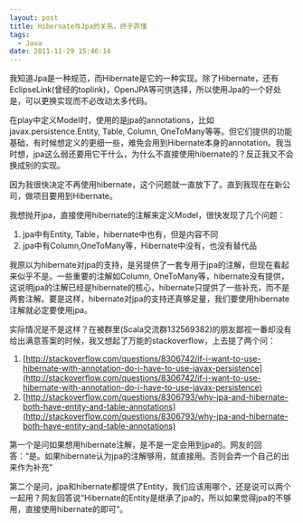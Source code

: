 ```yaml
---
layout: post
title: Hibernate与Jpa的关系，终于弄懂
tags:
  - Java
date: 2011-11-29 15:46:14
---
```


我知道Jpa是一种规范，而Hibernate是它的一种实现。除了Hibernate，还有EclipseLink(曾经的toplink)，OpenJPA等可供选择，所以使用Jpa的一个好处是，可以更换实现而不必改动太多代码。

在play中定义Model时，使用的是jpa的annotations，比如javax.persistence.Entity, Table, Column, OneToMany等等。但它们提供的功能基础，有时候想定义的更细一些，难免会用到Hibernate本身的annotation。我当时想，jpa这么弱还要用它干什么，为什么不直接使用hibernate的？反正我又不会换成别的实现。

因为我很快决定不再使用hibernate，这个问题就一直放下了。直到我现在在新公司，做项目要用到Hibernate。

<span id="more-588"></span>

我想抛开jpa，直接使用hibernate的注解来定义Model，很快发现了几个问题：

1.  jpa中有Entity, Table，hibernate中也有，但是内容不同
2.  jpa中有Column,OneToMany等，Hibernate中没有，也没有替代品

我原以为hibernate对jpa的支持，是另提供了一套专用于jpa的注解，但现在看起来似乎不是。一些重要的注解如Column, OneToMany等，hibernate没有提供，这说明jpa的注解已经是hibernate的核心，hibernate只提供了一些补充，而不是两套注解。要是这样，hibernate对jpa的支持还真够足量，我们要使用hibernate注解就必定要使用jpa。

实际情况是不是这样？在被群里(Scala交流群132569382)的朋友鄙视一番却没有给出满意答案的时候，我又想起了万能的stackoverflow，上去提了两个问：

1.  [http://stackoverflow.com/questions/8306742/if-i-want-to-use-hibernate-with-annotation-do-i-have-to-use-javax-persistence](http://stackoverflow.com/questions/8306742/if-i-want-to-use-hibernate-with-annotation-do-i-have-to-use-javax-persistence)
2.  [http://stackoverflow.com/questions/8306793/why-jpa-and-hibernate-both-have-entity-and-table-annotations](http://stackoverflow.com/questions/8306793/why-jpa-and-hibernate-both-have-entity-and-table-annotations)

第一个是问如果想用hibernate注解，是不是一定会用到jpa的。网友的回答：“是。如果hibernate认为jpa的注解够用，就直接用。否则会弄一个自己的出来作为补充”

第二个是问，jpa和hibernate都提供了Entity，我们应该用哪个，还是说可以两个一起用？网友回答说“Hibernate的Entity是继承了jpa的，所以如果觉得jpa的不够用，直接使用hibernate的即可”。
